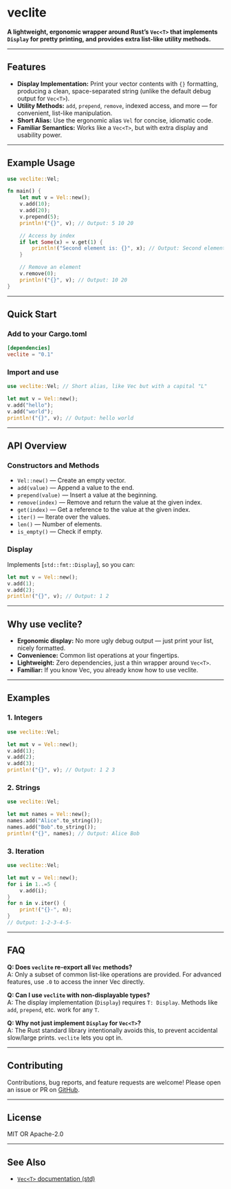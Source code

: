 # veclite

**A lightweight, ergonomic wrapper around Rust’s `Vec<T>` that implements `Display` for pretty printing, and provides extra list-like utility methods.**

---

## Features

- **Display Implementation:** Print your vector contents with `{}` formatting, producing a clean, space-separated string (unlike the default debug output for `Vec<T>`).
- **Utility Methods:** `add`, `prepend`, `remove`, indexed access, and more — for convenient, list-like manipulation.
- **Short Alias:** Use the ergonomic alias `Vel` for concise, idiomatic code.
- **Familiar Semantics:** Works like a `Vec<T>`, but with extra display and usability power.

---

## Example Usage

```rust
use veclite::Vel;

fn main() {
    let mut v = Vel::new();
    v.add(10);
    v.add(20);
    v.prepend(5);
    println!("{}", v); // Output: 5 10 20

    // Access by index
    if let Some(x) = v.get(1) {
        println!("Second element is: {}", x); // Output: Second element is: 10
    }

    // Remove an element
    v.remove(0);
    println!("{}", v); // Output: 10 20
}
```

---

## Quick Start

### Add to your Cargo.toml

```toml
[dependencies]
veclite = "0.1"
```

### Import and use

```rust
use veclite::Vel; // Short alias, like Vec but with a capital "L"

let mut v = Vel::new();
v.add("hello");
v.add("world");
println!("{}", v); // Output: hello world
```

---

## API Overview

### Constructors and Methods

- `Vel::new()` — Create an empty vector.
- `add(value)` — Append a value to the end.
- `prepend(value)` — Insert a value at the beginning.
- `remove(index)` — Remove and return the value at the given index.
- `get(index)` — Get a reference to the value at the given index.
- `iter()` — Iterate over the values.
- `len()` — Number of elements.
- `is_empty()` — Check if empty.

### Display

Implements [`std::fmt::Display`], so you can:

```rust
let mut v = Vel::new();
v.add(1);
v.add(2);
println!("{}", v); // Output: 1 2
```

---

## Why use veclite?

- **Ergonomic display:** No more ugly debug output — just print your list, nicely formatted.
- **Convenience:** Common list operations at your fingertips.
- **Lightweight:** Zero dependencies, just a thin wrapper around `Vec<T>`.
- **Familiar:** If you know Vec, you already know how to use veclite.

---

## Examples

### 1. Integers

```rust
use veclite::Vel;

let mut v = Vel::new();
v.add(1);
v.add(2);
v.add(3);
println!("{}", v); // Output: 1 2 3
```

### 2. Strings

```rust
use veclite::Vel;

let mut names = Vel::new();
names.add("Alice".to_string());
names.add("Bob".to_string());
println!("{}", names); // Output: Alice Bob
```

### 3. Iteration

```rust
use veclite::Vel;

let mut v = Vel::new();
for i in 1..=5 {
    v.add(i);
}
for n in v.iter() {
    print!("{}-", n);
}
// Output: 1-2-3-4-5-
```

---

## FAQ

**Q: Does `veclite` re-export all `Vec` methods?**  
A: Only a subset of common list-like operations are provided. For advanced features, use `.0` to access the inner Vec directly.

**Q: Can I use `veclite` with non-displayable types?**  
A: The display implementation (`Display`) requires `T: Display`. Methods like `add`, `prepend`, etc. work for any `T`.

**Q: Why not just implement `Display` for `Vec<T>`?**  
A: The Rust standard library intentionally avoids this, to prevent accidental slow/large prints. `veclite` lets you opt in.

---

## Contributing

Contributions, bug reports, and feature requests are welcome! Please open an issue or PR on [GitHub](https://github.com/Pjdur/veclite).

---

## License

MIT OR Apache-2.0

---

## See Also

- [`Vec<T>` documentation (std)](https://doc.rust-lang.org/std/vec/struct.Vec.html)

